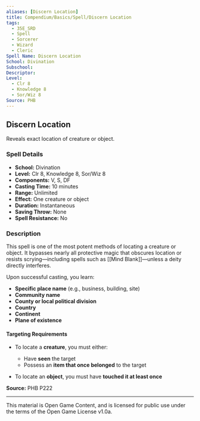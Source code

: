 ```yaml
---
aliases: [Discern Location]
title: Compendium/Basics/Spell/Discern Location
tags:
  - 35E_SRD
  - Spell
  - Sorcerer
  - Wizard
  - Cleric
Spell Name: Discern Location
School: Divination
Subschool: 
Descriptor: 
Level:
  - Clr 8
  - Knowledge 8
  - Sor/Wiz 8
Source: PHB
---
```


## Discern Location

Reveals exact location of creature or object.

### Spell Details

- **School:** Divination  
- **Level:** Clr 8, Knowledge 8, Sor/Wiz 8  
- **Components:** V, S, DF  
- **Casting Time:** 10 minutes  
- **Range:** Unlimited  
- **Effect:** One creature or object  
- **Duration:** Instantaneous  
- **Saving Throw:** None  
- **Spell Resistance:** No  

### Description

This spell is one of the most potent methods of locating a creature or object. It bypasses nearly all protective magic that obscures location or resists scrying—including spells such as [[Mind Blank]]—unless a deity directly interferes.

Upon successful casting, you learn:
- **Specific place name** (e.g., business, building, site)
- **Community name**
- **County or local political division**
- **Country**
- **Continent**
- **Plane of existence**

#### Targeting Requirements

- To locate a **creature**, you must either:
  - Have **seen** the target  
  - Possess an **item that once belonged** to the target

- To locate an **object**, you must have **touched it at least once**


**Source:** PHB P222

---

This material is Open Game Content, and is licensed for public use under  
the terms of the Open Game License v1.0a.
